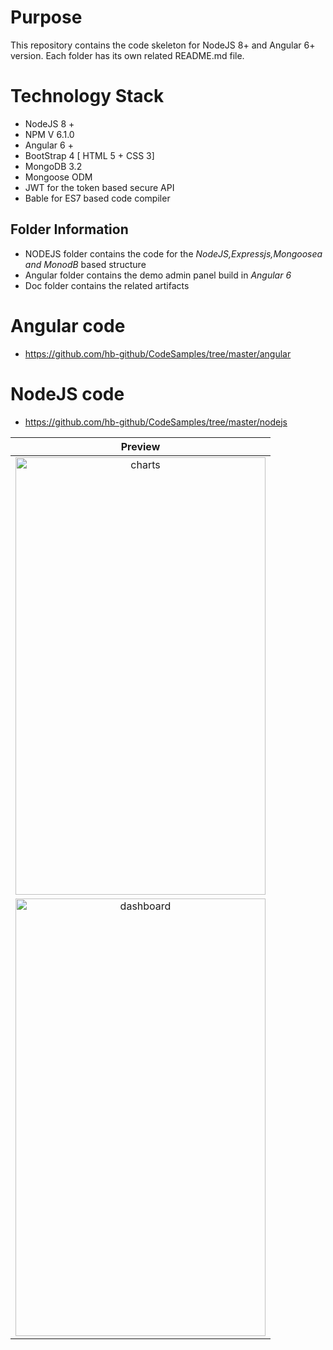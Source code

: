 # Purpose
 This repository contains the code skeleton for NodeJS 8+ and Angular 6+ version. Each folder has its own related README.md file.
 
# Technology Stack
* NodeJS 8 +
* NPM V 6.1.0
* Angular 6 +
* BootStrap 4 [ HTML 5 + CSS 3]
* MongoDB 3.2
* Mongoose ODM
* JWT for the token based secure API
* Bable for ES7 based code compiler

## Folder Information
* NODEJS folder contains the code for the *NodeJS,Expressjs,Mongoosea and MonodB* based structure
* Angular folder contains the demo admin panel build in *Angular 6*
* Doc folder contains the related artifacts

# Angular code
* https://github.com/hb-github/CodeSamples/tree/master/angular
# NodeJS code
* https://github.com/hb-github/CodeSamples/tree/master/nodejs

| Preview |
|:---------------:|
|<a href="https://ibb.co/mj7BQz"><img src="https://preview.ibb.co/msq9Ce/charts.png" alt="charts" border="0" height="700" width="400"></a>|
|<a href="https://ibb.co/m16hXe"><img src="https://preview.ibb.co/jMnBQz/dashboard.png" alt="dashboard" border="0" height="700" width="400"></a>|
